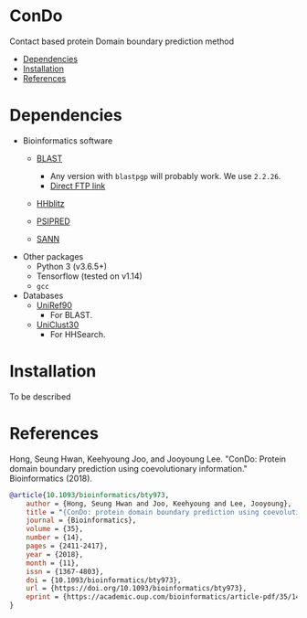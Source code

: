 # ConDo
Contact based protein Domain boundary prediction method

- [Dependencies](#dependencies)
- [Installation](#installation)
- [References](#references)


# Dependencies
- Bioinformatics software
  + [BLAST](https://blast.ncbi.nlm.nih.gov/Blast.cgi?PAGE_TYPE=BlastDocs&DOC_TYPE=Download)
    - Any version with `blastpgp` will probably work. We use `2.2.26`.
    - <a href="ftp://ftp.ncbi.nlm.nih.gov/blast/executables/blast+/">Direct FTP link</a>

  + [HHblitz](https://github.com/soedinglab/hh-suite.git)
  + [PSIPRED](http://bioinfadmin.cs.ucl.ac.uk/downloads/psipred)
  + [SANN](https://github.com/newtonjoo/sann)
- Other packages
  + Python 3 (v3.6.5+)
  + Tensorflow (tested on v1.14)
  + `gcc`
- Databases
  + [UniRef90](https://www.uniprot.org/downloads)
    - For BLAST.
  + [UniClust30](http://gwdu111.gwdg.de/~compbiol/uniclust/2018_08/)
    - For HHSearch.

# Installation
To be described
# References
Hong, Seung Hwan, Keehyoung Joo, and Jooyoung Lee. "ConDo: Protein domain boundary prediction using coevolutionary information." Bioinformatics (2018).

```bibtex
@article{10.1093/bioinformatics/bty973,
    author = {Hong, Seung Hwan and Joo, Keehyoung and Lee, Jooyoung},
    title = "{ConDo: protein domain boundary prediction using coevolutionary information}",
    journal = {Bioinformatics},
    volume = {35},
    number = {14},
    pages = {2411-2417},
    year = {2018},
    month = {11},
    issn = {1367-4803},
    doi = {10.1093/bioinformatics/bty973},
    url = {https://doi.org/10.1093/bioinformatics/bty973},
    eprint = {https://academic.oup.com/bioinformatics/article-pdf/35/14/2411/28913279/bty973.pdf},
}
```

